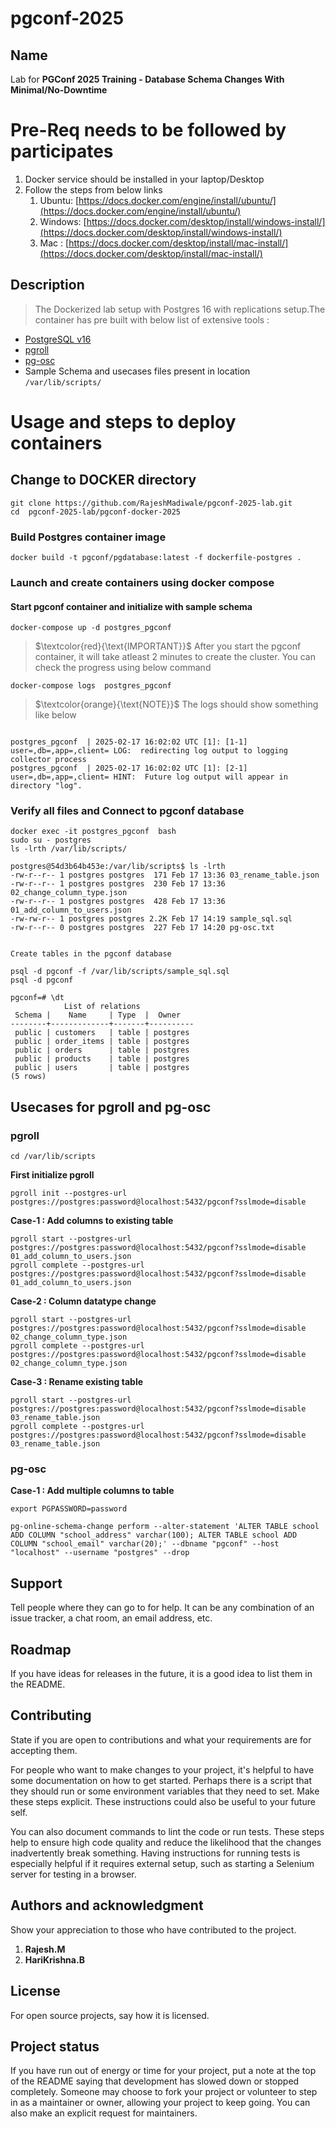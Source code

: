 # pgconf-2025

## Name
Lab for __PGConf 2025 Training - Database Schema Changes With Minimal/No-Downtime__

# Pre-Req needs to be followed by participates  
1. Docker service should be installed in your laptop/Desktop
2. Follow the steps from below links
    1. Ubuntu: [https://docs.docker.com/engine/install/ubuntu/](https://docs.docker.com/engine/install/ubuntu/)
    2. Windows: [https://docs.docker.com/desktop/install/windows-install/](https://docs.docker.com/desktop/install/windows-install/)
    3. Mac : [https://docs.docker.com/desktop/install/mac-install/](https://docs.docker.com/desktop/install/mac-install/)

## Description

>The Dockerized lab setup with Postgres 16 with replications setup.The container has pre built with below list of extensive tools :

* [PostgreSQL v16](https://www.postgresql.org/docs/16/index.html)
* [pgroll](https://github.com/xataio/pgroll)
* [pg-osc](https://github.com/shayonj/pg-osc)
* Sample Schema and usecases files present in location ```/var/lib/scripts/```


# Usage and steps to deploy containers

## Change to DOCKER directory
```
git clone https://github.com/RajeshMadiwale/pgconf-2025-lab.git
cd  pgconf-2025-lab/pgconf-docker-2025
```
### Build Postgres container image 

```
docker build -t pgconf/pgdatabase:latest -f dockerfile-postgres .

```

### Launch and create containers using docker compose 

#### Start pgconf container and initialize with sample schema 


```
docker-compose up -d postgres_pgconf
```

<!-- Adding Blockquote --> 
> $`\textcolor{red}{\text{IMPORTANT}}`$ After you start the pgconf container, it will take atleast 2 minutes to create the cluster.
You can check the progress using below command 

```
docker-compose logs  postgres_pgconf

```
<!-- Adding Blockquote --> 
> $`\textcolor{orange}{\text{NOTE}}`$ The logs should show something like below 
```

postgres_pgconf  | 2025-02-17 16:02:02 UTC [1]: [1-1] user=,db=,app=,client= LOG:  redirecting log output to logging collector process
postgres_pgconf  | 2025-02-17 16:02:02 UTC [1]: [2-1] user=,db=,app=,client= HINT:  Future log output will appear in directory "log".

```

### Verify all files and Connect to pgconf database

```
docker exec -it postgres_pgconf  bash
sudo su - postgres
ls -lrth /var/lib/scripts/

postgres@54d3b64b453e:/var/lib/scripts$ ls -lrth
-rw-r--r-- 1 postgres postgres  171 Feb 17 13:36 03_rename_table.json
-rw-r--r-- 1 postgres postgres  230 Feb 17 13:36 02_change_column_type.json
-rw-r--r-- 1 postgres postgres  428 Feb 17 13:36 01_add_column_to_users.json
-rw-rw-r-- 1 postgres postgres 2.2K Feb 17 14:19 sample_sql.sql
-rw-r--r-- 0 postgres postgres  227 Feb 17 14:20 pg-osc.txt


Create tables in the pgconf database 

psql -d pgconf -f /var/lib/scripts/sample_sql.sql
psql -d pgconf 

pgconf=# \dt
            List of relations
 Schema |    Name     | Type  |  Owner   
--------+-------------+-------+----------
 public | customers   | table | postgres
 public | order_items | table | postgres
 public | orders      | table | postgres
 public | products    | table | postgres
 public | users       | table | postgres
(5 rows)

```

## Usecases for pgroll and pg-osc

### pgroll

```
cd /var/lib/scripts

```

__First initialize pgroll__

```
pgroll init --postgres-url postgres://postgres:password@localhost:5432/pgconf?sslmode=disable
```

__Case-1 : Add columns to existing table__

```
pgroll start --postgres-url postgres://postgres:password@localhost:5432/pgconf?sslmode=disable 01_add_column_to_users.json
pgroll complete --postgres-url postgres://postgres:password@localhost:5432/pgconf?sslmode=disable 01_add_column_to_users.json
```
__Case-2 : Column datatype change__

```
pgroll start --postgres-url postgres://postgres:password@localhost:5432/pgconf?sslmode=disable 02_change_column_type.json
pgroll complete --postgres-url postgres://postgres:password@localhost:5432/pgconf?sslmode=disable 02_change_column_type.json
```

__Case-3 : Rename existing table__

```
pgroll start --postgres-url postgres://postgres:password@localhost:5432/pgconf?sslmode=disable 03_rename_table.json
pgroll complete --postgres-url postgres://postgres:password@localhost:5432/pgconf?sslmode=disable 03_rename_table.json

```

### pg-osc


__Case-1 : Add multiple columns to table__

```
export PGPASSWORD=password

pg-online-schema-change perform --alter-statement 'ALTER TABLE school ADD COLUMN "school_address" varchar(100); ALTER TABLE school ADD COLUMN "school_email" varchar(20);' --dbname "pgconf" --host "localhost" --username "postgres" --drop

```

## Support
Tell people where they can go to for help. It can be any combination of an issue tracker, a chat room, an email address, etc.

## Roadmap
If you have ideas for releases in the future, it is a good idea to list them in the README.

## Contributing
State if you are open to contributions and what your requirements are for accepting them.

For people who want to make changes to your project, it's helpful to have some documentation on how to get started. Perhaps there is a script that they should run or some environment variables that they need to set. Make these steps explicit. These instructions could also be useful to your future self.

You can also document commands to lint the code or run tests. These steps help to ensure high code quality and reduce the likelihood that the changes inadvertently break something. Having instructions for running tests is especially helpful if it requires external setup, such as starting a Selenium server for testing in a browser.

## Authors and acknowledgment
Show your appreciation to those who have contributed to the project.

1. __Rajesh.M__
2. __HariKrishna.B__

## License
For open source projects, say how it is licensed.

## Project status
If you have run out of energy or time for your project, put a note at the top of the README saying that development has slowed down or stopped completely. Someone may choose to fork your project or volunteer to step in as a maintainer or owner, allowing your project to keep going. You can also make an explicit request for maintainers.
